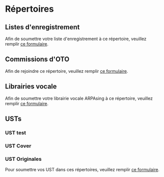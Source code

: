 # Répertoires
## Listes d'enregistrement
Afin de soumettre votre liste d'enregistrement à ce répertoire, veuillez remplir [ce formulaire]().
## Commissions d'OTO
Afin de rejoindre ce répertoire, veuillez remplir [ce formulaire]().
## Librairies vocale
Afin de soumettre votre librairie vocale ARPAsing à ce répertoire, veuillez remplir [ce formulaire]().
## USTs
### UST test
### UST Cover
### UST Originales
Pour soumettre vos UST dans ces répertoires, veuillez remplir [ce formulaire]().
